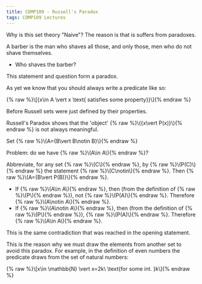 ```yaml
---
title: COMP109 - Russell's Paradox
tags: COMP109 Lectures
---
```

Why is this set theory "Naive"? The reason is that is suffers from paradoxes.

A barber is the man who shaves all those, and only those, men who do not shave themselves.

* Who shaves the barber?

This statement and question form a paradox.

As yet we know that you should always write a predicate like so:

{% raw %}\\\[\{x\in A \vert  x \text{ satisfies some property}\}\\\]{% endraw %}

Before Russell sets were just defined by their properties.

Russell's Paradox shows that the 'object' {% raw %}\\\(\{x\vert P(x)\}\\\){% endraw %} is not always meaningful.

Set {% raw %}\\\(A=\{B\vert B\notin B\}\\\){% endraw %}

Problem: do we have {% raw %}\\\(A\in A\\\){% endraw %}?

Abbreviate, for any set {% raw %}\\\(C\\\){% endraw %}, by {% raw %}\\\(P(C)\\\){% endraw %} the statement {% raw %}\\\(C\notin\\\){% endraw %}. Then {% raw %}\\\(A=\{B\vert P(B)\}\\\){% endraw %}. 

* If {% raw %}\\\(A\in A\\\){% endraw %}, then (from the definition of {% raw %}\\\(P\\\){% endraw %}), not {% raw %}\\\(P(A)\\\){% endraw %}. Therefore {% raw %}\\\(A\notin A\\\){% endraw %}.
*  If {% raw %}\\\(A\notin A\\\){% endraw %}, then (from the definition of {% raw %}\\\(P\\\){% endraw %}), {% raw %}\\\(P(A)\\\){% endraw %}. Therefore {% raw %}\\\(A\in A\\\){% endraw %}.

This is the same contradiction that was reached in the opening statement.

This is the reason why we must draw the elements from another set to avoid this paradox. For example, in the definition of even numbers the predicate draws from the set of natural numbers:

{% raw %}\\\[x\in \mathbb{N} \vert  x=2k\ \text{for some int. }k\\\]{% endraw %}
